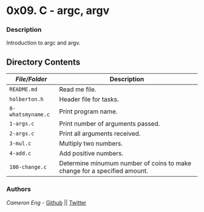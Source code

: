 # 0x09. C - argc, argv
### Description
Introduction to argc and argv.

## Directory Contents

|   ***File/Folder***    |  **Description**                       |
|---------------|---------------------------------------|
| `README.md` |  Read me file. |
| `holberton.h` | Header file for tasks. |
| `0-whatsmyname.c` | Print program name. |
| `1-args.c` | Print number of arguments passed. |
| `2-args.c` | Print all arguments received. |
| `3-mul.c` | Multiply two numbers. |
| `4-add.c` | Add positive numbers. |
| `100-change.c` | Determine minumum number of coins to make change for a specified amount. |

### Authors
*Cameron Eng* - [Github](https://github.com/c_eng/) || [Twitter](https://twitter.com/c33Eng)
